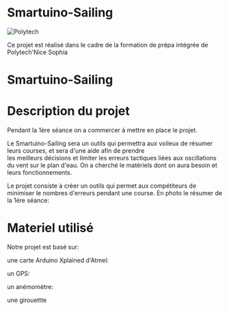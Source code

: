 # Smartuino-Sailing
![Polytech](http://www.polytechnice.fr/jahia/jsp/jahia/templates/inc/img/polytech_nice-sophia.png)

Ce projet est réalisé dans le cadre de la formation de prépa intégrée de Polytech'Nice Sophia

# Smartuino-Sailing




# Description du projet
Pendant la 1ère séance on a commercer à mettre en place le projet.
    
Le Smartuino-Sailing sera un outils qui permettra aux voileux de résumer leurs courses, et sera d'une aide afin de prendre             
les meilleurs décisions et limiter les erreurs tactiques liées aux oscillations du vent sur le plan d'eau.
On a cherché le matériels dont on aura besoin et leurs fonctionnements.
       
Le projet consiste à créer un outils qui permet aux compétiteurs de minimiser le nombres d'erreurs pendant une course.
En photo le résumer de la 1ére séance:

# Materiel utilisé

Notre projet est basé sur: 

une carte Arduino Xplained d'Atmel:

un GPS: 

un anémomètre:

une girouettte




